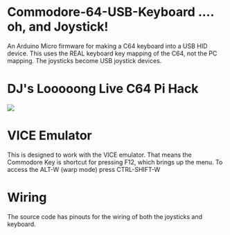 # Commodore-64-USB-Keyboard .... oh, and Joystick!
An Arduino Micro firmware for making a C64 keyboard into a USB HID device. This uses the REAL keyboard key mapping of the C64, not the PC mapping. The joysticks become USB joystick devices.

# DJ's Looooong Live C64 Pi Hack
[![](http://img.youtube.com/vi/SP5mhi_Q8Lk/0.jpg)](http://www.youtube.com/watch?v=SP5mhi_Q8Lk "DJ's Loooong C64 Pi Hack (Live)")

# VICE Emulator
This is designed to work with the VICE emulator. That means the Commodore Key is shortcut for pressing F12, which brings up the menu. To access the ALT-W (warp mode) press CTRL-SHIFT-W

# Wiring
The source code has pinouts for the wiring of both the joysticks and keyboard.


